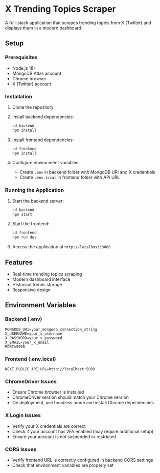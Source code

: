 # X Trending Topics Scraper

A full-stack application that scrapes trending topics from X (Twitter) and displays them in a modern dashboard.

## Setup

### Prerequisites
- Node.js 18+
- MongoDB Atlas account
- Chrome browser
- X (Twitter) account

### Installation

1. Clone the repository
2. Install backend dependencies:
   ```bash
   cd backend
   npm install
   ```

3. Install frontend dependencies:
   ```bash
   cd frontend
   npm install
   ```

4. Configure environment variables:
   - Create `.env` in backend folder with MongoDB URI and X credentials
   - Create `.env.local` in frontend folder with API URL

### Running the Application

1. Start the backend server:
   ```bash
   cd backend
   npm start
   ```

2. Start the frontend:
   ```bash
   cd frontend
   npm run dev
   ```

3. Access the application at `http://localhost:3000`

## Features

- Real-time trending topics scraping
- Modern dashboard interface
- Historical trends storage
- Responsive design

## Environment Variables

### Backend (.env)
```
MONGODB_URI=your_mongodb_connection_string
X_USERNAME=your_x_username
X_PASSWORD=your_x_password
X_EMAIL=your_x_email
PORT=5000
```

### Frontend (.env.local)
```
NEXT_PUBLIC_API_URL=http://localhost:5000
```

### ChromeDriver Issues
- Ensure Chrome browser is installed
- ChromeDriver version should match your Chrome version
- On deployment, use headless mode and install Chrome dependencies

### X Login Issues
- Verify your X credentials are correct
- Check if your account has 2FA enabled (may require additional setup)
- Ensure your account is not suspended or restricted

### CORS Issues
- Verify frontend URL is correctly configured in backend CORS settings
- Check that environment variables are properly set

